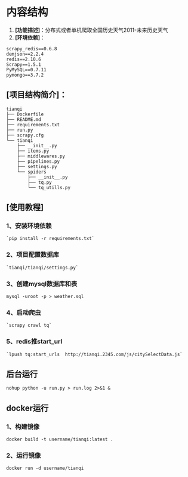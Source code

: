 # 内容结构

1. **[功能描述]**：分布式或者单机爬取全国历史天气2011-未来历史天气
2. **[环境依赖]**：
```
scrapy_redis==0.6.8
demjson==2.2.4
redis==2.10.6
Scrapy==1.5.1
PyMySQL==0.7.11
pymongo==3.7.2
```
## **[项目结构简介]**：
```
tianqi
├── Dockerfile
├── README.md
├── requirements.txt
├── run.py
├── scrapy.cfg
└── tianqi
    ├── __init__.py
    ├── items.py
    ├── middlewares.py
    ├── pipelines.py
    ├── settings.py
    └── spiders
        ├── __init__.py
        ├── tq.py
        └── tq_utills.py

```

##  **[使用教程]**
### 1、安装环境依赖
    `pip install -r requirements.txt`
###  2、项目配置数据库
    `tianqi/tianqi/settings.py`
### 3、创建mysql数据库和表
   `mysql -uroot -p > weather.sql`
###    4、启动爬虫
    `scrapy crawl tq`
###    5、redis推start_url
    `lpush tq:start_urls  http://tianqi.2345.com/js/citySelectData.js`

## 后台运行
 `nohup python -u run.py > run.log 2>&1 &`
 
## docker运行
### 1、构建镜像
`docker build -t username/tianqi:latest .`
### 2、运行镜像
`docker run -d username/tianqi `
